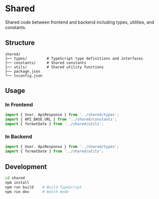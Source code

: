 # Shared

Shared code between frontend and backend including types, utilities, and constants.

## Structure

```
shared/
├── types/         # TypeScript type definitions and interfaces
├── constants/     # Shared constants
├── utils/         # Shared utility functions
├── package.json
└── tsconfig.json
```

## Usage

### In Frontend

```typescript
import { User, ApiResponse } from '../shared/types';
import { API_BASE_URL } from '../shared/constants';
import { formatDate } from '../shared/utils';
```

### In Backend

```typescript
import { User, ApiResponse } from '../shared/types';
import { formatDate } from '../shared/utils';
```

## Development

```bash
cd shared
npm install
npm run build    # Build TypeScript
npm run dev      # Watch mode
```

